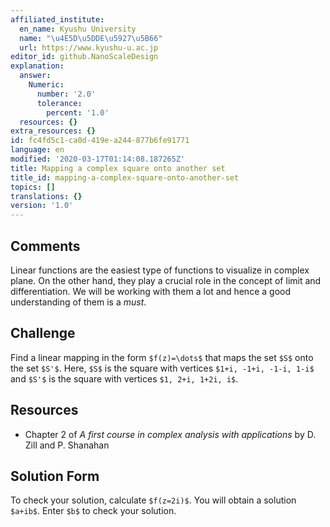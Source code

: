 ```yaml
---
affiliated_institute:
  en_name: Kyushu University
  name: "\u4E5D\u5DDE\u5927\u5B66"
  url: https://www.kyushu-u.ac.jp
editor_id: github.NanoScaleDesign
explanation:
  answer:
    Numeric:
      number: '2.0'
      tolerance:
        percent: '1.0'
  resources: {}
extra_resources: {}
id: fc4fd5c1-ca0d-419e-a244-877b6fe91771
language: en
modified: '2020-03-17T01:14:08.187265Z'
title: Mapping a complex square onto another set
title_id: mapping-a-complex-square-onto-another-set
topics: []
translations: {}
version: '1.0'
---
```


## Comments

Linear functions are the easiest type of functions to visualize in complex plane. On the other hand, they play a crucial role in the concept of limit and differentiation. We will be working with them a lot and hence a good understanding of them is a *must*. 

## Challenge
Find a linear mapping in the form `$f(z)=\dots$` that maps the set `$S$` onto the set `$S'$`.
Here, `$S$` is the square with vertices `$1+i, -1+i, -1-i, 1-i$`
and `$S'$` is the square with vertices `$1, 2+i, 1+2i, i$`.

## Resources
    
- Chapter 2 of *A first course in complex analysis with applications* by D. Zill and P. Shanahan


## Solution Form
To check your solution, calculate `$f(z=2i)$`.
You will obtain a solution `$a+ib$`.
Enter `$b$` to check your solution.
